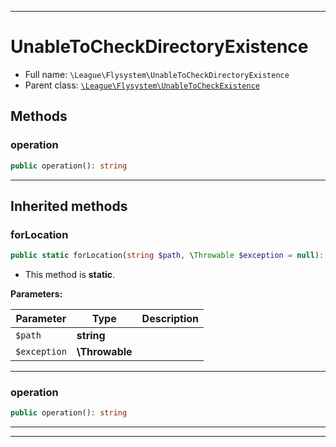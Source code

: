 ***

# UnableToCheckDirectoryExistence





* Full name: `\League\Flysystem\UnableToCheckDirectoryExistence`
* Parent class: [`\League\Flysystem\UnableToCheckExistence`](./UnableToCheckExistence.md)




## Methods


### operation



```php
public operation(): string
```











***


## Inherited methods


### forLocation



```php
public static forLocation(string $path, \Throwable $exception = null): static
```



* This method is **static**.




**Parameters:**

| Parameter | Type | Description |
|-----------|------|-------------|
| `$path` | **string** |  |
| `$exception` | **\Throwable** |  |




***

### operation



```php
public operation(): string
```











***


***

